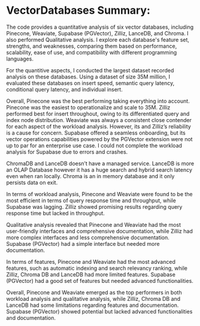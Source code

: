 # VectorDatabases Summary:
The code provides a quantitative analysis of six vector databases, including Pinecone, Weaviate, Supabase (PGVector), Zilliz, LanceDB, and Chroma. I also performed Qualitative analysis. I explore each database's feature set, strengths, and weaknesses, comparing them based on performance, scalability, ease of use, and compatibility with different programming languages. 

For the quantitive aspects, I conducted the largest dataset recorded analysis on these databases. Using a dataset of size 35M million, I evaluated these databases on insert speed, semantic query latency, conditional query latency, and individual insert.


Overall, Pinecone was the best performing taking everything into account. Pinecone was the easiest to operationalize and scale to 35M. Zilliz performed best for insert throughout, owing to its differentiated query and index node distribution. Weaviate was always a consistent close contender for each aspect of the workload analysis. However, its and Zilliz’s reliability is a cause for concern. Supabase offered a seamless onboarding, but its vector operations capabilities powered by the PGVector extension were not up to par for an enterprise use case. I could not complete the workload analysis for Supabase due to errors and crashes.

ChromaDB and LanceDB doesn’t have a managed service. LanceDB is more an OLAP Database however it has a huge search and hybrid search latency even when ran locally. Chroma is an in memory database and it only persists data on exit. 

In terms of workload analysis, Pinecone and Weaviate were found to be the most efficient in terms of query response time and throughput, while Supabase was lagging. Zilliz showed promising results regarding query response time but lacked in throughput. 

Qualitative analysis revealed that Pinecone and Weaviate had the most user-friendly interfaces and comprehensive documentation, while Zilliz had more complex interfaces and less comprehensive documentation. Supabase (PGVector) had a simple interface but needed more documentation. 

In terms of features, Pinecone and Weaviate had the most advanced features, such as automatic indexing and search relevancy ranking, while Zilliz, Chroma DB and LanceDB had more limited features. Supabase (PGVector) had a good set of features but needed advanced functionalities. 

Overall, Pinecone and Weaviate emerged as the top performers in both workload analysis and qualitative analysis, while Zilliz, Chroma DB and LanceDB had some limitations regarding features and documentation. Supabase (PGVector) showed potential but lacked advanced functionalities and documentation. 
